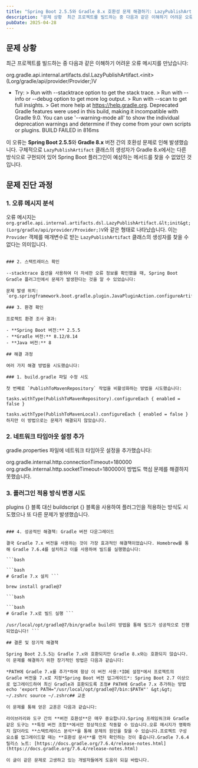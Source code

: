 ```yaml
---
title: "Spring Boot 2.5.5와 Gradle 8.x 호환성 문제 해결하기: LazyPublishArtifact 오류"
description: "문제 상황  최근 프로젝트를 빌드하는 중 다음과 같은 이해하기 어려운 오류 메시지를 만났습니다:  org.gradle.api.internal.artifacts.dsl.LazyPublishArtifact.(Lorg/gradle/api/provider/Provider;)V * T..."
pubDate: 2025-04-28
---
```


## 문제 상황

최근 프로젝트를 빌드하는 중 다음과 같은 이해하기 어려운 오류 메시지를 만났습니다:

org.gradle.api.internal.artifacts.dsl.LazyPublishArtifact.&lt;init&gt;(Lorg/gradle/api/provider/Provider;)V
* Try:
&gt; Run with --stacktrace option to get the stack trace.
&gt; Run with --info or --debug option to get more log output.
&gt; Run with --scan to get full insights.
&gt; Get more help at https://help.gradle.org.
Deprecated Gradle features were used in this build, making it incompatible with Gradle 9.0.
You can use '--warning-mode all' to show the individual deprecation warnings and determine if they come from your own scripts or plugins.
BUILD FAILED in 816ms

이 오류는 **Spring Boot 2.5.5**와 **Gradle 8.x** 버전 간의 호환성 문제로 인해 발생했습니다. 구체적으로 `LazyPublishArtifact` 클래스의 생성자가 Gradle 8.x에서는 다른 방식으로 구현되어 있어 Spring Boot 플러그인이 예상하는 메서드를 찾을 수 없었던 것입니다.

## 문제 진단 과정

### 1. 오류 메시지 분석

오류 메시지는 `org.gradle.api.internal.artifacts.dsl.LazyPublishArtifact.&lt;init&gt;(Lorg/gradle/api/provider/Provider;)V`와 같은 형태로 나타났습니다. 이는 `Provider` 객체를 매개변수로 받는 `LazyPublishArtifact` 클래스의 생성자를 찾을 수 없다는 의미입니다.

```

### 2. 스택트레이스 확인

--stacktrace 옵션을 사용하여 더 자세한 오류 정보를 확인했을 때, Spring Boot Gradle 플러그인에서 문제가 발생한다는 것을 알 수 있었습니다:

문제 발생 위치: `org.springframework.boot.gradle.plugin.JavaPluginAction.configureArtifactPublication`

### 3. 환경 확인

프로젝트 환경 조사 결과:

- **Spring Boot 버전:** 2.5.5
- **Gradle 버전:** 8.12/8.14  
- **Java 버전:** 8

## 해결 과정

여러 가지 해결 방법을 시도했습니다:

### 1. build.gradle 파일 수정 시도

첫 번째로 `PublishToMavenRepository` 작업을 비활성화하는 방법을 시도했습니다:

tasks.withType(PublishToMavenRepository).configureEach { enabled = false }

tasks.withType(PublishToMavenLocal).configureEach { enabled = false }하지만 이 방법으로는 문제가 해결되지 않았습니다.

```

### 2. 네트워크 타임아웃 설정 추가

gradle.properties 파일에 네트워크 타임아웃 설정을 추가했습니다:

org.gradle.internal.http.connectionTimeout=180000
org.gradle.internal.http.socketTimeout=180000이 방법도 핵심 문제를 해결하지 못했습니다.

### 3. 플러그인 적용 방식 변경 시도

plugins {} 블록 대신 buildscript {} 블록을 사용하여 플러그인을 적용하는 방식도 시도했으나 또 다른 문제가 발생했습니다.

```

### 4. 성공적인 해결책: Gradle 버전 다운그레이드

결국 Gradle 7.x 버전을 사용하는 것이 가장 효과적인 해결책이었습니다. Homebrew를 통해 Gradle 7.6.4를 설치하고 이를 사용하여 빌드를 실행했습니다:

```bash

```bash
# Gradle 7.x 설치 ```

brew install gradle@7

```bash

```bash
# Gradle 7.x로 빌드 실행 ```

/usr/local/opt/gradle@7/bin/gradle build이 방법을 통해 빌드가 성공적으로 진행되었습니다! ```

## 결론 및 장기적 해결책

Spring Boot 2.5.5는 Gradle 7.x와 호환되지만 Gradle 8.x와는 호환되지 않습니다. 이 문제를 해결하기 위한 장기적인 방법은 다음과 같습니다:

*PATH에 Gradle 7.x를 추가*하여 항상 이 버전 사용:*IDE 설정*에서 프로젝트의 Gradle 버전을 7.x로 지정*Spring Boot 버전 업그레이드*: Spring Boot 2.7 이상으로 업그레이드하여 최신 Gradle과 호환되도록 조정# PATH에 Gradle 7.x 추가하는 방법
echo 'export PATH="/usr/local/opt/gradle@7/bin:$PATH"' &gt;&gt; ~/.zshrc source ~/.zshrc## 교훈

이 문제를 통해 얻은 교훈은 다음과 같습니다:

라이브러리와 도구 간의 **버전 호환성**은 매우 중요합니다.Spring 프레임워크와 Gradle 같은 도구는 **특정 버전 조합**에서만 정상적으로 작동할 수 있습니다.오류 메시지가 명확하지 않더라도 **스택트레이스 분석**을 통해 문제의 원인을 찾을 수 있습니다.프로젝트 구성 요소를 업그레이드할 때는 **호환성 문서**를 먼저 확인하는 것이 좋습니다.Gradle 7.6.4 릴리스 노트: [https://docs.gradle.org/7.6.4/release-notes.html](https://docs.gradle.org/7.6.4/release-notes.html)

이 글이 같은 문제로 고생하고 있는 개발자들에게 도움이 되길 바랍니다.
